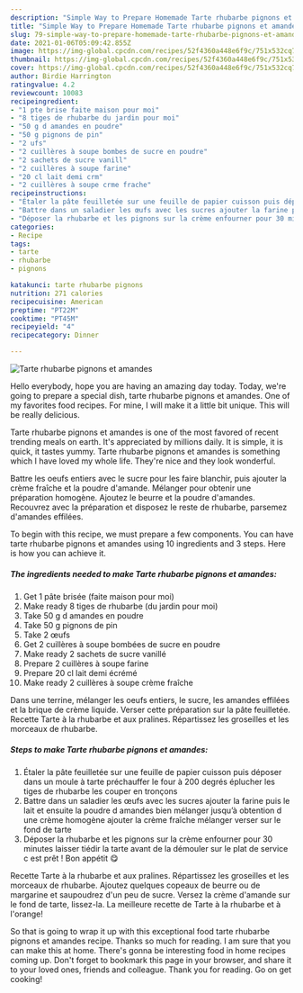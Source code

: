 ```yaml
---
description: "Simple Way to Prepare Homemade Tarte rhubarbe pignons et amandes"
title: "Simple Way to Prepare Homemade Tarte rhubarbe pignons et amandes"
slug: 79-simple-way-to-prepare-homemade-tarte-rhubarbe-pignons-et-amandes
date: 2021-01-06T05:09:42.855Z
image: https://img-global.cpcdn.com/recipes/52f4360a448e6f9c/751x532cq70/tarte-rhubarbe-pignons-et-amandes-photo-principale-de-la-recette.jpg
thumbnail: https://img-global.cpcdn.com/recipes/52f4360a448e6f9c/751x532cq70/tarte-rhubarbe-pignons-et-amandes-photo-principale-de-la-recette.jpg
cover: https://img-global.cpcdn.com/recipes/52f4360a448e6f9c/751x532cq70/tarte-rhubarbe-pignons-et-amandes-photo-principale-de-la-recette.jpg
author: Birdie Harrington
ratingvalue: 4.2
reviewcount: 10083
recipeingredient:
- "1 pte brise faite maison pour moi"
- "8 tiges de rhubarbe du jardin pour moi"
- "50 g d amandes en poudre"
- "50 g pignons de pin"
- "2 ufs"
- "2 cuillères à soupe bombes de sucre en poudre"
- "2 sachets de sucre vanill"
- "2 cuillères à soupe farine"
- "20 cl lait demi crm"
- "2 cuillères à soupe crme frache"
recipeinstructions:
- "Étaler la pâte feuilletée sur une feuille de papier cuisson puis déposer dans un moule à tarte préchauffer le four à 200 degrés éplucher les tiges de rhubarbe les couper en tronçons"
- "Battre dans un saladier les œufs avec les sucres ajouter la farine puis le lait et ensuite la poudre d amandes bien mélanger jusqu’à obtention d une crème homogène ajouter la crème fraîche mélanger verser sur le fond de tarte"
- "Déposer la rhubarbe et les pignons sur la crème enfourner pour 30 minutes laisser tiédir la tarte avant de la démouler sur le plat de service c est prêt ! Bon appétit 😋"
categories:
- Recipe
tags:
- tarte
- rhubarbe
- pignons

katakunci: tarte rhubarbe pignons 
nutrition: 271 calories
recipecuisine: American
preptime: "PT22M"
cooktime: "PT45M"
recipeyield: "4"
recipecategory: Dinner

---
```



![Tarte rhubarbe pignons et amandes](https://img-global.cpcdn.com/recipes/52f4360a448e6f9c/751x532cq70/tarte-rhubarbe-pignons-et-amandes-photo-principale-de-la-recette.jpg)

Hello everybody, hope you are having an amazing day today. Today, we're going to prepare a special dish, tarte rhubarbe pignons et amandes. One of my favorites food recipes. For mine, I will make it a little bit unique. This will be really delicious.

Tarte rhubarbe pignons et amandes is one of the most favored of recent trending meals on earth. It's appreciated by millions daily. It is simple, it is quick, it tastes yummy. Tarte rhubarbe pignons et amandes is something which I have loved my whole life. They're nice and they look wonderful.

Battre les oeufs entiers avec le sucre pour les faire blanchir, puis ajouter la crème fraîche et la poudre d&#39;amande. Mélanger pour obtenir une préparation homogène. Ajoutez le beurre et la poudre d&#39;amandes. Recouvrez avec la préparation et disposez le reste de rhubarbe, parsemez d&#39;amandes effilées.


To begin with this recipe, we must prepare a few components. You can have tarte rhubarbe pignons et amandes using 10 ingredients and 3 steps. Here is how you can achieve it.

<!--inarticleads1-->

##### The ingredients needed to make Tarte rhubarbe pignons et amandes:

1. Get 1 pâte brisée (faite maison pour moi)
1. Make ready 8 tiges de rhubarbe (du jardin pour moi)
1. Take 50 g d amandes en poudre
1. Take 50 g pignons de pin
1. Take 2 œufs
1. Get 2 cuillères à soupe bombées de sucre en poudre
1. Make ready 2 sachets de sucre vanillé
1. Prepare 2 cuillères à soupe farine
1. Prepare 20 cl lait demi écrémé
1. Make ready 2 cuillères à soupe crème fraîche


Dans une terrine, mélanger les oeufs entiers, le sucre, les amandes effilées et la brique de crème liquide. Verser cette préparation sur la pâte feuilletée. Recette Tarte à la rhubarbe et aux pralines. Répartissez les groseilles et les morceaux de rhubarbe. 

<!--inarticleads2-->

##### Steps to make Tarte rhubarbe pignons et amandes:

1. Étaler la pâte feuilletée sur une feuille de papier cuisson puis déposer dans un moule à tarte préchauffer le four à 200 degrés éplucher les tiges de rhubarbe les couper en tronçons
1. Battre dans un saladier les œufs avec les sucres ajouter la farine puis le lait et ensuite la poudre d amandes bien mélanger jusqu’à obtention d une crème homogène ajouter la crème fraîche mélanger verser sur le fond de tarte
1. Déposer la rhubarbe et les pignons sur la crème enfourner pour 30 minutes laisser tiédir la tarte avant de la démouler sur le plat de service c est prêt ! Bon appétit 😋


Recette Tarte à la rhubarbe et aux pralines. Répartissez les groseilles et les morceaux de rhubarbe. Ajoutez quelques copeaux de beurre ou de margarine et saupoudrez d&#39;un peu de sucre. Versez la crème d&#39;amande sur le fond de tarte, lissez-la. La meilleure recette de Tarte à la rhubarbe et à l&#39;orange! 

So that is going to wrap it up with this exceptional food tarte rhubarbe pignons et amandes recipe. Thanks so much for reading. I am sure that you can make this at home. There's gonna be interesting food in home recipes coming up. Don't forget to bookmark this page in your browser, and share it to your loved ones, friends and colleague. Thank you for reading. Go on get cooking!
